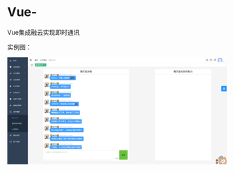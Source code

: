 # Vue-

Vue集成融云实现即时通讯

实例图：

![融云](https://github.com/kinoaa/Vue-/blob/main/%E8%9E%8D%E4%BA%912.png)
